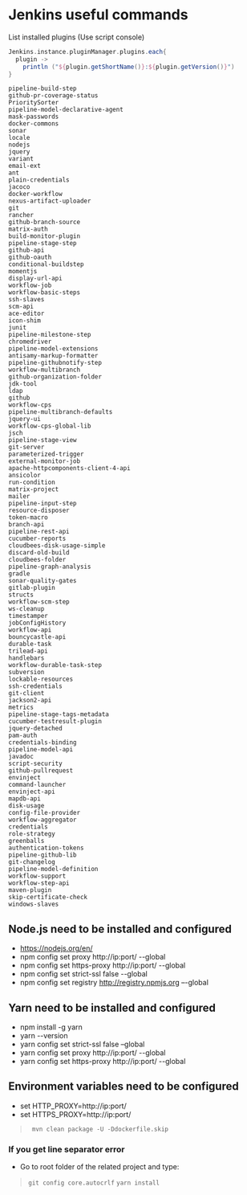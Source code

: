 # Jenkins useful commands

List installed plugins (Use script console)

```groovy
Jenkins.instance.pluginManager.plugins.each{
  plugin -> 
    println ("${plugin.getShortName()}:${plugin.getVersion()}")
}
```

```
pipeline-build-step
github-pr-coverage-status
PrioritySorter
pipeline-model-declarative-agent
mask-passwords
docker-commons
sonar
locale
nodejs
jquery
variant
email-ext
ant
plain-credentials
jacoco
docker-workflow
nexus-artifact-uploader
git
rancher
github-branch-source
matrix-auth
build-monitor-plugin
pipeline-stage-step
github-api
github-oauth
conditional-buildstep
momentjs
display-url-api
workflow-job
workflow-basic-steps
ssh-slaves
scm-api
ace-editor
icon-shim
junit
pipeline-milestone-step
chromedriver
pipeline-model-extensions
antisamy-markup-formatter
pipeline-githubnotify-step
workflow-multibranch
github-organization-folder
jdk-tool
ldap
github
workflow-cps
pipeline-multibranch-defaults
jquery-ui
workflow-cps-global-lib
jsch
pipeline-stage-view
git-server
parameterized-trigger
external-monitor-job
apache-httpcomponents-client-4-api
ansicolor
run-condition
matrix-project
mailer
pipeline-input-step
resource-disposer
token-macro
branch-api
pipeline-rest-api
cucumber-reports
cloudbees-disk-usage-simple
discard-old-build
cloudbees-folder
pipeline-graph-analysis
gradle
sonar-quality-gates
gitlab-plugin
structs
workflow-scm-step
ws-cleanup
timestamper
jobConfigHistory
workflow-api
bouncycastle-api
durable-task
trilead-api
handlebars
workflow-durable-task-step
subversion
lockable-resources
ssh-credentials
git-client
jackson2-api
metrics
pipeline-stage-tags-metadata
cucumber-testresult-plugin
jquery-detached
pam-auth
credentials-binding
pipeline-model-api
javadoc
script-security
github-pullrequest
envinject
command-launcher
envinject-api
mapdb-api
disk-usage
config-file-provider
workflow-aggregator
credentials
role-strategy
greenballs
authentication-tokens
pipeline-github-lib
git-changelog
pipeline-model-definition
workflow-support
workflow-step-api
maven-plugin
skip-certificate-check
windows-slaves
```

## Node.js need to be installed and configured
- https://nodejs.org/en/
- npm config set proxy http://ip:port/ --global
- npm config set https-proxy http://ip:port/ --global 
- npm config set strict-ssl false --global
- npm config set registry http://registry.npmjs.org –-global

## Yarn need to be installed and configured
- npm install -g yarn
- yarn --version
- yarn config set strict-ssl false –global
- yarn config set proxy http://ip:port/ --global
- yarn config set https-proxy http://ip:port/ --global

## Environment variables need to be configured
- set HTTP_PROXY=http://ip:port/
- set HTTPS_PROXY=http://ip:port/


> ` mvn clean package -U -Ddockerfile.skip`

### If you get line separator error
- Go to root folder of the related project and type:
> `git config core.autocrlf`
> `yarn install`
